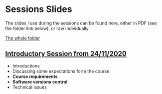 # Sessions Slides
The slides I use during the sessions can be found here, either in PDF (see the folder link below), or raw individually.

[The whole folder](https://drive.google.com/drive/folders/1m1GxyAMEpc_jOzHECD7vi4hxrstf18OM?usp=sharing)

## [Introductory Session from 24/11/2020](https://docs.google.com/presentation/d/1_TREKLs3RTqCIpLjtro4qNUouezLphOa7KUPlup1hiI/edit?usp=sharing)
 - Introductions
 - Discussing some expectations form the course
 - **Course requirements**
 - **Software versions control**
 - Technical issues
